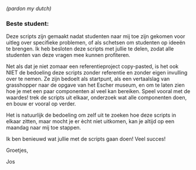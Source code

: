 *(pardon my dutch)*

### Beste student:

Deze scripts zijn gemaakt nadat studenten naar mij toe zijn gekomen voor uitleg over specifieke problemen, 
of als schetsen om studenten op ideeën te brengen. Ik heb besloten deze scripts met jullie te delen, zodat alle studenten van deze vragen mee kunnen profiteren.

Net als dat je niet zomaar een referentieproject copy-pasted, is het ook NIET de bedoeling deze scripts zonder referentie en zonder eigen invulling over te nemen.
Ze zijn bedoelt als startpunt, als een vertaalslag van grasshopper naar de opgave van het Escher museum, 
en om te laten zien hoe je met een paar componenten al veel kan bereiken. 
Speel vooral met de waardes! trek de scripts uit elkaar, onderzoek wat alle componenten doen, en bouw er vooral op verder.

Het is natuurlijk de bedoeling om zelf uit te zoeken hoe deze scripts in elkaar zitten, maar mocht je er ècht niet uitkomen, 
kan je altijd op een maandag naar mij toe stappen. 

Ik ben benieuwd wat jullie met de scripts gaan doen! Veel succes!

Groetjes,

Jos 
